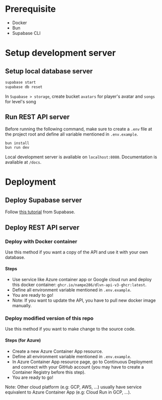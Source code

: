 # Prerequisite

- Docker
- Bun
- Supabase CLI

# Setup development server

## Setup local database server

```bash
supabase start
supabase db reset
```

In `Supabase > storage`, create bucket `avatars` for player's avatar and `songs` for level's song

## Run REST API server

Before running the following command, make sure to create a `.env` file at the project root and define all variable mentioned in `.env.example`.

```bash
bun install
bun run dev
```

Local development server is avaliable on `localhost:8080`. Documentation is avaliable at `/docs`.

# Deployment
## Deploy Supabase server

Follow [this tutorial](https://supabase.com/docs/guides/cli/local-development) from Supabase.

## Deploy REST API server

### Deploy with Docker container

Use this method if you want a copy of the API and use it with your own database.

#### Steps

- Use service like Azure container app or Google cloud run and deploy this docker container: `ghcr.io/nampe286/dlvn-api-v3-ghcr:latest`.
- Define all environment variable mentioned in `.env.example`.
- You are ready to go!
- Note: If you want to update the API, you have to pull new docker image manually.

### Deploy modified version of this repo

Use this method if you want to make change to the source code.

#### Steps (for Azure)

- Create a new Azure Container App resource.
- Define all environment variable mentioned in `.env.example`.
- In Azure Container App resource page, go to Continuous Deployment and connect with your GitHub account (you may have to create a Container Registry before this step).
- You are ready to go!

Note: Other cloud platform (e.g: GCP, AWS, ...) usually have service equivalent to Azure Container App (e.g: Cloud Run in GCP, ...).